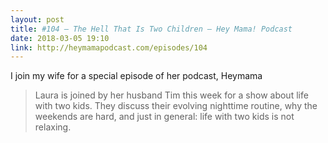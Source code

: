 ```yaml
---
layout: post
title: #104 – The Hell That Is Two Children – Hey Mama! Podcast
date: 2018-03-05 19:10
link: http://heymamapodcast.com/episodes/104
---
```


I join my wife for a special episode of her podcast, Heymama

> Laura is joined by her husband Tim this week for a show about life with two kids. They discuss their evolving nighttime routine, why the weekends are hard, and just in general: life with two kids is not relaxing.

​
